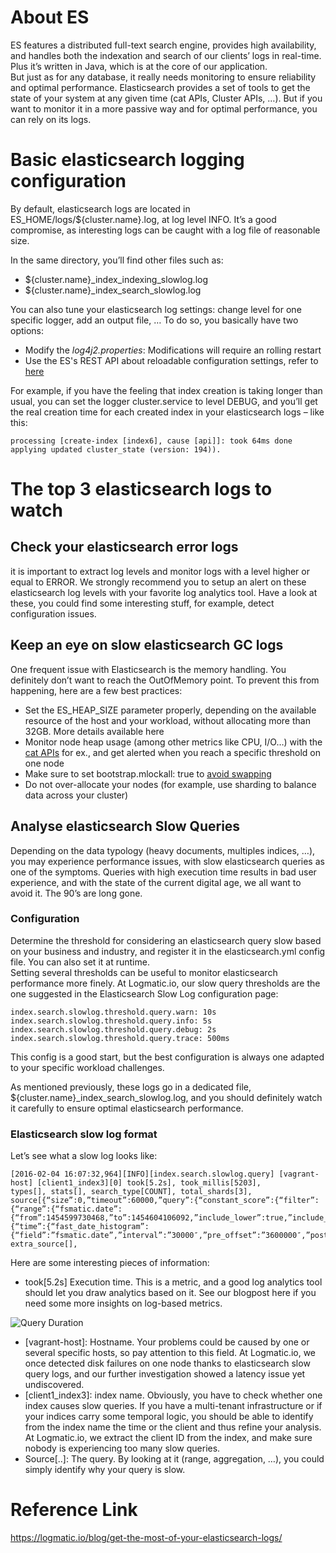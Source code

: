 # About ES
ES features a distributed full-text search engine, provides high availability, and handles both the indexation and search of our clients’ logs in real-time. Plus it’s written in Java, which is at the core of our application.
<br>
But just as for any database, it really needs monitoring to ensure reliability and optimal performance. Elasticsearch provides a set of tools to get the state of your system at any given time (cat APIs, Cluster APIs, …). But if you want to monitor it in a more passive way and for optimal performance, you can rely on its logs.

# Basic elasticsearch logging configuration
By default, elasticsearch logs are located in ES_HOME/logs/${cluster.name}.log, at log level INFO. It’s a good compromise, as interesting logs can be caught with a log file of reasonable size.

In the same directory, you’ll find other files such as:
* ${cluster.name}_index_indexing_slowlog.log
* ${cluster.name}_index_search_slowlog.log

You can also tune your elasticsearch log settings: change level for one specific logger, add an output file, … To do so, you basically have two options:
* Modify the _log4j2.properties_: Modifications will require an rolling restart
* Use the ES's REST API about reloadable configuration settings, refer to [here](https://github.com/HuangMarco/knowledge-hub/blob/dev/elk/Elasticsearch/04-elasticsearch-config-jvm-secure.md#reload-the-secure-settings-to-make-the-changes-work---important)

For example, if you have the feeling that index creation is taking longer than usual, you can set the logger cluster.service to level DEBUG, and you’ll get the real creation time for each created index in your elasticsearch logs – like this:
```
processing [create-index [index6], cause [api]]: took 64ms done applying updated cluster_state (version: 194)).
```

# The top 3 elasticsearch logs to watch
## Check your elasticsearch error logs
it is important to extract log levels and monitor logs with a level higher or equal to ERROR. We strongly recommend you to setup an alert on these elasticsearch log levels with your favorite log analytics tool. Have a look at these, you could find some interesting stuff, for example, detect configuration issues.

## Keep an eye on slow elasticsearch GC logs
One frequent issue with Elasticsearch is the memory handling. You definitely don’t want to reach the OutOfMemory point. To prevent this from happening, here are a few best practices:
* Set the ES_HEAP_SIZE parameter properly, depending on the available resource of the host and your workload, without allocating more than 32GB. More details available here
* Monitor node heap usage (among other metrics like CPU, I/O…) with the [cat APIs](https://www.elastic.co/guide/en/elasticsearch/reference/current/cat-nodes.html) for ex., and get alerted when you reach a specific threshold on one node
* Make sure to set bootstrap.mlockall: true to [avoid swapping](https://www.elastic.co/guide/en/elasticsearch/guide/current/heap-sizing.html#_swapping_is_the_death_of_performance)
* Do not over-allocate your nodes (for example, use sharding to balance data across your cluster)

## Analyse elasticsearch Slow Queries
Depending on the data typology (heavy documents, multiples indices, …), you may experience performance issues, with slow elasticsearch queries as one of the symptoms.
Queries with high execution time results in bad user experience, and with the state of the current digital age, we all want to avoid it. The 90’s are long gone.

### Configuration
Determine the threshold for considering an elasticsearch query slow based on your business and industry, and register it in the elasticsearch.yml config file. You can also set it at runtime.
<br>
Setting several thresholds can be useful to monitor elasticsearch performance more finely. At Logmatic.io, our slow query thresholds are the one suggested in the Elasticsearch Slow Log configuration page:
```
index.search.slowlog.threshold.query.warn: 10s
index.search.slowlog.threshold.query.info: 5s 
index.search.slowlog.threshold.query.debug: 2s
index.search.slowlog.threshold.query.trace: 500ms
```

This config is a good start, but the best configuration is always one adapted to your specific workload challenges.

As mentioned previously, these logs go in a dedicated file, ${cluster.name}_index_search_slowlog.log, and you should definitely watch it carefully to ensure optimal elasticsearch performance.

### Elasticsearch slow log format
Let’s see what a slow log looks like:
```
[2016-02-04 16:07:32,964][INFO][index.search.slowlog.query] [vagrant-host] [client1_index3][0] took[5.2s], took_millis[5203],
types[], stats[], search_type[COUNT], total_shards[3],
source[{“size”:0,”timeout”:60000,”query”:{“constant_score”:{“filter”:{“range”:{“fsmatic.date”:{“from”:1454599730468,”to”:1454604106092,”include_lower”:true,”include_upper”:false}}}}},”aggregations”:{“time”:{“fast_date_histogram”:{“field”:”fsmatic.date”,”interval”:”30000″,”pre_offset”:”3600000″,”post_offset”:”-3600000″}}}}], extra_source[],
```

Here are some interesting pieces of information:
* took[5.2s] Execution time. This is a metric, and a good log analytics tool should let you draw analytics based on it. See our blogpost here if you need some more insights on log-based metrics.

![Query Duration](https://github.com/HuangMarco/knowledge-hub/blob/dev/zResources/elasticsearch/query-duration.png)


* [vagrant-host]: Hostname. Your problems could be caused by one or several specific hosts, so pay attention to this field. At Logmatic.io, we once detected disk failures on one node thanks to elasticsearch slow query logs, and our further investigation showed a latency issue yet undiscovered.
* [client1_index3]: index name. Obviously, you have to check whether one index causes slow queries. If you have a multi-tenant infrastructure or if your indices carry some temporal logic, you should be able to identify from the index name the time or the client and thus refine your analysis. At Logmatic.io, we extract the client ID from the index, and make sure nobody is experiencing too many slow queries.
* Source[..]: The query. By looking at it (range, aggregation, …), you could simply identify why your query is slow.



# Reference Link
https://logmatic.io/blog/get-the-most-of-your-elasticsearch-logs/

